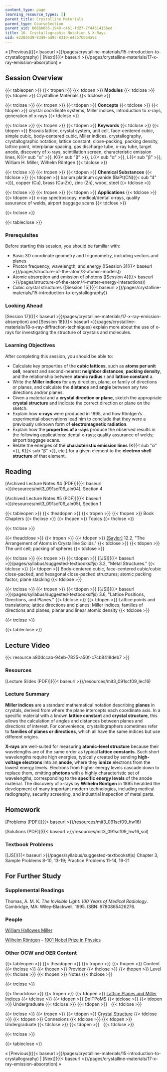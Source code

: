 ```yaml
---
content_type: page
learning_resource_types: []
parent_title: Crystalline Materials
parent_type: CourseSection
parent_uid: b66bb6b5-1948-c461-fd27-7f44614156ed
title: 16. Crystallographic Notation & X-Rays
uid: e22836d9-83d9-ad9c-8310-e4357bb64a92
---
```


« [Previous]({{< baseurl >}}/pages/crystalline-materials/15-introduction-to-crystallography) | [Next]({{< baseurl >}}/pages/crystalline-materials/17-x-ray-emission-absorption) »

Session Overview
----------------

{{< tableopen >}}
{{< tropen >}}
{{< tdopen >}}
**Modules**
{{< tdclose >}}
{{< tdopen >}}
Crystalline Materials
{{< tdclose >}}

{{< trclose >}}
{{< tropen >}}
{{< tdopen >}}
**Concepts**
{{< tdclose >}}
{{< tdopen >}}
crystal coordinate systems, Miller indices, introduction to x-rays, generation of x-rays
{{< tdclose >}}

{{< trclose >}}
{{< tropen >}}
{{< tdopen >}}
**Keywords**
{{< tdclose >}}
{{< tdopen >}}
Bravais lattice, crystal system, unit cell, face-centered cubic, simple cubic, body-centered cubic, Miller indices, crystallography, crystallographic notation, lattice constant, close-packing, packing density, lattice point, interplanar spacing, gas discharge tube, x-ray tube, target anode, discovery of x-rays, scintillation screen, characteristic emission lines, K{{< sub "α" >}}, K{{< sub "β" >}}, L{{< sub "α" >}}, L{{< sub "β" >}}, William H. Miller, Wilhelm Röntgen
{{< tdclose >}}

{{< trclose >}}
{{< tropen >}}
{{< tdopen >}}
**Chemical Substances**
{{< tdclose >}}
{{< tdopen >}}
barium platinum cyanide (BaPt(CN){{< sub "4" >}}), copper (Cu), brass (Cu-Zn), zinc (Zn), wood, steel
{{< tdclose >}}

{{< trclose >}}
{{< tropen >}}
{{< tdopen >}}
**Applications**
{{< tdclose >}}
{{< tdopen >}}
x-ray spectroscopy, medical/dental x-rays, quality assurance of welds, airport baggage scans
{{< tdclose >}}

{{< trclose >}}

{{< tableclose >}}

### Prerequisites

Before starting this session, you should be familiar with:

*   Basic 3D coordinate geometry and trigonometry, including vectors and planes
*   Photon frequency, wavelength, and energy ([Session 3]({{< baseurl >}}/pages/structure-of-the-atom/3-atomic-models))
*   Atomic absorption and emission of photons ([Session 4]({{< baseurl >}}/pages/structure-of-the-atom/4-matter-energy-interactions))
*   Cubic crystal structures ([Session 15]({{< baseurl >}}/pages/crystalline-materials/15-introduction-to-crystallography))

### Looking Ahead

[Session 17]({{< baseurl >}}/pages/crystalline-materials/17-x-ray-emission-absorption) and [Session 18]({{< baseurl >}}/pages/crystalline-materials/18-x-ray-diffraction-techniques) explain more about the use of x-rays for investigating the structure of crystals and molecules.

### Learning Objectives

After completing this session, you should be able to:

*   Calculate key properties of the **cubic lattices**, such as **atoms per unit cell**, nearest and second-nearest **neighbor distances**, **packing density**, and the relationship between **atomic radius** r and **lattice constant** a.
*   Write the **Miller indices** for any direction, plane, or family of directions or planes, and calculate the **distance** and **angle** between any two directions and/or planes.
*   Given a material and a **crystal direction or plane**, sketch the appropriate **crystal structure** and indicate the correct direction or plane on the sketch.
*   Explain how **x-rays** were produced in 1895, and how Röntgen’s experimental observations lead him to conclude that they were a previously unknown form of **electromagnetic radiation**.
*   Explain how the **properties of x-rays** produce the observed results in the following applications: dental x-rays; quality assurance of welds; airport baggage scans.
*   Relate the energies of the **characteristic emission lines** (K{{< sub "α" >}}, K{{< sub "β" >}}, etc.) for a given element to the **electron shell structure** of that element.

Reading
-------

[Archived Lecture Notes #4 (PDF)]({{< baseurl >}}/resources/mit3_091scf09_aln04), Section 4

[Archived Lecture Notes #5 (PDF)]({{< baseurl >}}/resources/mit3_091scf09_aln05), Section 1

{{< tableopen >}}
{{< theadopen >}}
{{< tropen >}}
{{< thopen >}}
Book Chapters
{{< thclose >}}
{{< thopen >}}
Topics
{{< thclose >}}

{{< trclose >}}

{{< theadclose >}}
{{< tropen >}}
{{< tdopen >}}
[\[Saylor\]](https://saylordotorg.github.io/text_general-chemistry-principles-patterns-and-applications-v1.0/s16-02-the-arrangement-of-atoms-in-cr.html) 12.2, "The Arrangement of Atoms in Crystalline Solids."
{{< tdclose >}}
{{< tdopen >}}
The unit cell; packing of spheres
{{< tdclose >}}

{{< trclose >}}
{{< tropen >}}
{{< tdopen >}}
[\[JS\]]({{< baseurl >}}/pages/syllabus/suggested-textbooks#js) 3.2, "Metal Structures."
{{< tdclose >}}
{{< tdopen >}}
Body-centered cubic, face-centered cubic/cubic close-packed, and hexagonal close-packed structures; atomic packing factor; plane stacking
{{< tdclose >}}

{{< trclose >}}
{{< tropen >}}
{{< tdopen >}}
[\[JS\]]({{< baseurl >}}/pages/syllabus/suggested-textbooks#js) 3.6, "Lattice Positions, Directions, and Planes."
{{< tdclose >}}
{{< tdopen >}}
Lattice points and translations; lattice directions and planes; Miller indices; families of directions and planes; planar and linear atomic density
{{< tdclose >}}

{{< trclose >}}

{{< tableclose >}}

Lecture Video
-------------

{{< resource a80dccab-94eb-7825-a50f-c7cb8418deb7 >}}

### Resources

[Lecture Slides (PDF)]({{< baseurl >}}/resources/mit3_091scf09_lec16)

### Lecture Summary

**Miller indices** are a standard mathematical notation describing **planes** in crystals, derived from where the plane intercepts each coordinate axis. In a specific material with a known **lattice constant** and **crystal structure**, this allows the calculation of angles and distances between planes and directions of interest. For convenience, crystallographers sometimes refer to **families of planes or directions**, which all have the same indices but use different origins.

**X-rays** are well-suited for measuring **atomic-level structure** because their wavelengths are of the same order as typical **lattice constants**. Such short wavelengths require high energies, typically created by sending **high-voltage electrons** into an **anode**, where they **ionize** electrons from the lowest energy levels. Electrons from higher energy levels cascade down to replace them, emitting **photons** with a highly characteristic set of wavelengths, corresponding to the **specific energy levels** of the anode material. The discovery of x-rays by **Wilhelm Röntgen** in 1895 heralded the development of many important modern technologies, including medical radiography, security screening, and industrial inspection of metal parts.

Homework
--------

[Problems (PDF)]({{< baseurl >}}/resources/mit3_091scf09_hw16)

[Solutions (PDF)]({{< baseurl >}}/resources/mit3_091scf09_hw16_sol)

### Textbook Problems

[\[JS\]]({{< baseurl >}}/pages/syllabus/suggested-textbooks#js) Chapter 3, Sample Problems 8-10, 13-19; Practice Problems 11-14, 16-21

For Further Study
-----------------

### Supplemental Readings

Thomas, A. M. K. _The Invisible Light: 100 Years of Medical Radiology_. Cambridge, MA: Wiley-Blackwell, 1995. ISBN: 9780865426276.

### People

[William Hallowes Miller](http://en.wikipedia.org/wiki/William_Hallowes_Miller)

[Wilhelm Röntgen](http://en.wikipedia.org/wiki/Wilhelm_R%C3%B6ntgen) – [1901 Nobel Prize in Physics](http://nobelprize.org/nobel_prizes/physics/laureates/1901/)

### Other OCW and OER Content

{{< tableopen >}}
{{< theadopen >}}
{{< tropen >}}
{{< thopen >}}
Content
{{< thclose >}}
{{< thopen >}}
Provider
{{< thclose >}}
{{< thopen >}}
Level
{{< thclose >}}
{{< thopen >}}
Notes
{{< thclose >}}

{{< trclose >}}

{{< theadclose >}}
{{< tropen >}}
{{< tdopen >}}
[Lattice Planes and Miller Indices](http://www.doitpoms.ac.uk/tlplib/miller_indices/index.php)
{{< tdclose >}}
{{< tdopen >}}
DoITPoMS
{{< tdclose >}}
{{< tdopen >}}
Undergraduate
{{< tdclose >}}
{{< tdopen >}}
 
{{< tdclose >}}

{{< trclose >}}
{{< tropen >}}
{{< tdopen >}}
[Crystal Structure](http://cnx.org/content/m16927/latest/)
{{< tdclose >}}
{{< tdopen >}}
Connexions
{{< tdclose >}}
{{< tdopen >}}
Undergraduate
{{< tdclose >}}
{{< tdopen >}}
 
{{< tdclose >}}

{{< trclose >}}

{{< tableclose >}}

« [Previous]({{< baseurl >}}/pages/crystalline-materials/15-introduction-to-crystallography) | [Next]({{< baseurl >}}/pages/crystalline-materials/17-x-ray-emission-absorption) »